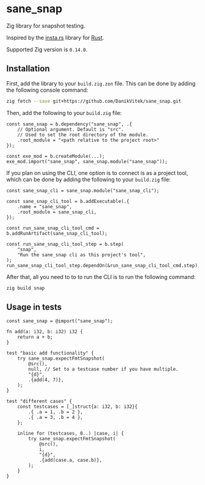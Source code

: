 # sane_snap

Zig library for snapshot testing.

Inspired by the [insta.rs](https://insta.rs) library for [Rust](https://www.rust-lang.org/).

Supported Zig version is `0.14.0`.

## Installation

First, add the library to your `build.zig.zon` file.
This can be done by adding the following console command:

```bash
zig fetch --save git+https://github.com/DanikVitek/sane_snap.git
```

Then, add the following to your `build.zig` file:

```zig
const sane_snap = b.dependency("sane_snap", .{
    // Optional argument. Default is "src".
    // Used to set the root directory of the module.
    .root_module = "<path relative to the project root>"
});

const exe_mod = b.createModule(...);
exe_mod.import("sane_snap", sane_snap.module("sane_snap"));
```

If you plan on using the CLI, one option is to connect is as a project tool,
which can be done by adding the following to your `build.zig` file:

```zig
const sane_snap_cli = sane_snap.module("sane_snap_cli");

const sane_snap_cli_tool = b.addExecutable(.{
    .name = "sane_snap",
    .root_module = sane_snap_cli,
});

const run_sane_snap_cli_tool_cmd = b.addRunArtifact(sane_snap_cli_tool);

const run_sane_snap_cli_tool_step = b.step(
    "snap",
    "Run the sane_snap cli as this project's tool",
);
run_sane_snap_cli_tool_step.dependOn(&run_sane_snap_cli_tool_cmd.step);
```

After that, all you need to to to run the CLI is to run the following command:

```bash
zig build snap
```

## Usage in tests

```zig
const sane_snap = @import("sane_snap");

fn add(a: i32, b: i32) i32 {
    return a + b;
}

test "basic add functionality" {
    try sane_snap.expectFmtSnapshot(
        @src(),
        null, // Set to a testcase number if you have multiple.
        "{d}",
        .{add(4, 7)},
    );
}

test "different cases" {
    const testcases = [_]struct{a: i32, b: i32}{
        .{ .a = 1, .b = 2 },
        .{ .a = 3, .b = 4 },
    };

    inline for (testcases, 0..) |case, i| {
        try sane_snap.expectFmtSnapshot(
            @src(),
            i,
            "{d}",
            .{add(case.a, case.b)},
        );
    }
}
```
